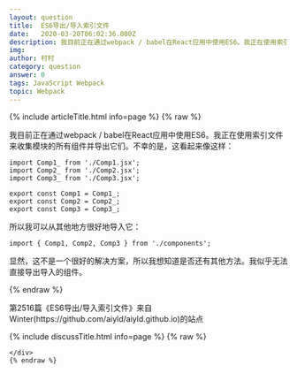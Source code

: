 ```yaml
---
layout: question
title:  ES6导出/导入索引文件
date:   2020-03-20T06:02:36.000Z
description: 我目前正在通过webpack / babel在React应用中使用ES6。我正在使用索引文件来收集模块的所有组件并导出它们。不幸的是，这看起来像这样：...
img: 
author: 村村
category: question
answer: 0
tags: JavaScript Webpack
topic: Webpack
---
```

<div class="article-root">
  <div class="article">
    {% include articleTitle.html info=page %}
    {% raw %}
    <div class="article-content"><p><font style="vertical-align: inherit;"><font style="vertical-align: inherit;">我目前正在通过webpack / babel在React应用中使用ES6。</font><font style="vertical-align: inherit;">我正在使用索引文件来收集模块的所有组件并导出它们。</font><font style="vertical-align: inherit;">不幸的是，这看起来像这样：</font></font></p>

<pre><code>import Comp1_ from './Comp1.jsx';<font></font>
import Comp2_ from './Comp2.jsx';<font></font>
import Comp3_ from './Comp3.jsx';<font></font>
<font></font>
export const Comp1 = Comp1_;<font></font>
export const Comp2 = Comp2_;<font></font>
export const Comp3 = Comp3_;<font></font>
</code></pre>

<p><font style="vertical-align: inherit;"><font style="vertical-align: inherit;">所以我可以从其他地方很好地导入它：</font></font></p>

<pre><code>import { Comp1, Comp2, Comp3 } from './components';
</code></pre>

<p><font style="vertical-align: inherit;"><font style="vertical-align: inherit;">显然，这不是一个很好的解决方案，所以我想知道是否还有其他方法。</font><font style="vertical-align: inherit;">我似乎无法直接导出导入的组件。</font></font></p></div>
    {% endraw %}
  </div>
  <p class="winter_mark">第2516篇《ES6导出/导入索引文件》来自Winter(https://github.com/aiyld/aiyld.github.io)的站点</p>
  <div class="discuss-wrapper">
    {% include discussTitle.html info=page %}
    {% raw %}
    <div class="discuss-list">
    
    </div>
    {% endraw %}
  </div>
<div>
